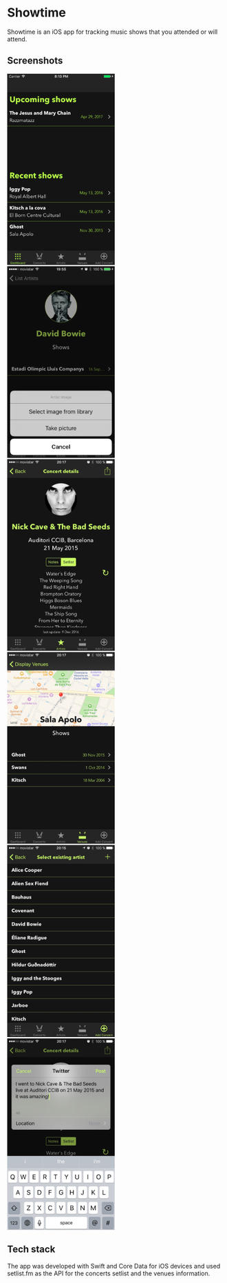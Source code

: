 # Showtime

Showtime is an iOS app for tracking music shows that you attended or will attend.

## Screenshots

<img src='./assets/dashboard.png' alt='dashboard' width='250'> &nbsp;&nbsp;
<img src='./assets/artist.png' alt='artist' width='250'> &nbsp;&nbsp;
<img src='./assets/concert_details.jpg' alt='concert details' width='250'> &nbsp;&nbsp;
<img src='./assets/venues.jpg' alt='venues' width='250'> &nbsp;&nbsp;
<img src='./assets/artist_selection.jpg' alt='artist selection' width='250'> &nbsp;&nbsp;
<img src='./assets/twitter.jpg' alt='twitter' width='250'> &nbsp;&nbsp;

## Tech stack

The app was developed with Swift and Core Data for iOS devices and used setlist.fm as the API for the concerts setlist and the venues information.